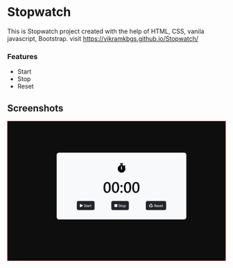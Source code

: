 
# Stopwatch

This is Stopwatch project created with the help of
HTML, CSS, vanila javascript, Bootstrap. visit https://vikramkbgs.github.io/Stopwatch/


### Features

- Start 
- Stop
- Reset


## Screenshots

![App Screenshot](https://github.com/vikramkbgs/Stopwatch/blob/9e295b705fc799f4f55681e7bb474f8a00afe41c/stopwatch.PNG)

